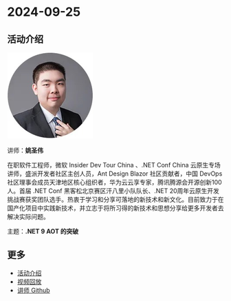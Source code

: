 # 2024-09-25

## 活动介绍

![yaoshengwei](../../../images/speakers/yaoshengwei.jpg)

讲师：**姚圣伟**

在职软件工程师，微软 Insider Dev Tour China 、.NET Conf China 云原生专场讲师，盛派开发者社区主创人员，Ant Design Blazor 社区贡献者，中国 DevOps 社区理事会成员天津地区核心组织者，华为云云享专家，腾讯腾源会开源创新100人。首届 .NET Conf 黑客松北京赛区汗八里小队队长、.NET 20周年云原生开发挑战赛获奖团队选手。热衷于学习和分享可落地的新技术和新文化。目前致力于在国产化项目中实践新技术，并立志于将所习得的新技术和思想分享给更多开发者去解决实际问题。

主题：**.NET 9 AOT 的突破**

## 更多

- [活动介绍](https://mp.weixin.qq.com/s?__biz=MzA3NTU4NjY3Mw==&mid=2247498501&idx=2&sn=60ec2939addbabe560038d76eac427f7&chksm=9edf9a27324a70c50cc7dc984c687cfa992ebc663aad7875ccc8df983ccd3ad1d95b5657ccfd&scene=126&sessionid=1730733550#rd)
- [视频回放](https://www.bilibili.com/video/BV1QExNexEX6/)
- [讲师 Github](https://github.com/JaneConan)
